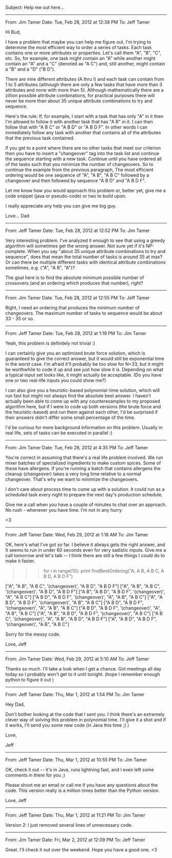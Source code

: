 Subject: Help me out here...

----------
From: Jim Tamer
Date: Tue, Feb 28, 2012 at 12:38 PM
To: Jeff Tamer

Hi Bud,

I have a problem that maybe you can help me figure out.  I'm trying to determine the most efficient way to order a series of tasks.  Each task contains one or more attributes or properties.  Let's call them "A", "B", "C", etc.  So, for example, one task might contain an "A" while another might contain an "A" and a "C" (denoted as "A C") and, still another, might contain a "B" and a "D" ("B D"). 

There are nine different attributes (A thru I) and each task can contain from 1 to 5 attributes (although there are only a few tasks that have more than 3 attributes and none with more than 5).  Although mathematically there are a zillion possible attribute combinations, for practical purposes there will never be more than about 35 unique attribute combinations to try and sequence. 

Here's the rule:  If, for example, I start with a task that has only "A" in it then I'm allowed to follow it with another task that has "A B" in it.  I can then follow that with "A B C" or "A B D" or "A B D F".  In other words I can immediately follow any task with another that contains all of the attributes that the previous task contained.

If you get to a point where there are no other tasks that meet our criterion then you have to insert a "changeover" tag into the task list and continue the sequence starting with a new task.  Continue until you have ordered all of the tasks such that you minimize the number of changeovers.  So to continue the example from the previous paragraph, The most efficient ordering would be one sequence of "A", "A B", "A B C" followed by a changeover and then followed by sequence "A B D" and "A B D F". 

Let me know how you would approach this problem or, better yet, give me a code snippet (java or pseudo-code) or two to build upon. 

I really appreciate any help you can give me big guy.

Love... Dad

----------
From: Jeff Tamer
Date: Tue, Feb 28, 2012 at 12:52 PM
To: Jim Tamer

Very interesting problem. I've analyzed it enough to see that using a greedy algorithm will sometimes get the wrong answer. Not sure yet if it's NP-complete. When you say "about 35 unique attribute combinations to try and sequence", does that mean the total number of tasks is around 35 at max? Or can there be multiple different tasks with identical attribute combinations sometimes, e.g. {"A", "A B", "A"}?

The goal here is to find the absolute minimum possible number of crossovers (and an ordering which produces that number), right?

----------
From: Jim Tamer
Date: Tue, Feb 28, 2012 at 12:55 PM
To: Jeff Tamer

Right, I need an ordering that produces the minimum number of changeovers.  The maximum number of tasks to sequence would be about 33 - 35 or so.

----------
From: Jeff Tamer
Date: Tue, Feb 28, 2012 at 1:19 PM
To: Jim Tamer

Yeah, this problem is definitely not trivial :)

I can certainly give you an optimized brute force solution, which is guaranteed to give the correct answer, but it would still be exponential time in the worst case. I'm afraid it'll probably be too slow for N=33, but it might be worthwhile to code it up and see just how slow it is. Depending on what a typical input set looks like, it might actually be acceptable. (Do you have one or two real-life inputs you could show me?)

I can also give you a heuristic-based polynomial-time solution, which will run fast but might not always find the absolute best answer. I haven't actually been able to come up with any counterexamples to my proposed algorithm here, but if I were to code up both versions (the brute force and the heuristic-based) and run them against each other, I'd be surprised if their answers didn't differ some small percentage of the time.

I'd be curious for more background information on this problem. Usually in real life, sets of tasks can be executed in parallel :)

----------
From: Jim Tamer
Date: Tue, Feb 28, 2012 at 4:35 PM
To: Jeff Tamer

You're correct in assuming  that there's a real life problem involved.  We run mixer batches of specialized ingredients to make custom spices.  Some of these have allergens.  If you're running a batch that contains allergens the cleanup (changeover) takes a very long time relative to a normal changeover.  That's why we want to minimize the changeovers.  

I don't care about process time to come up with a solution.  It could run as a scheduled task every night to prepare the next day's production schedule.

Give me a call when you have a couple of minutes to chat over an approach.  No rush - whenever you have time.  I'm  not in any hurry.

<3

----------
From: Jeff Tamer
Date: Wed, Feb 29, 2012 at 1:18 AM
To: Jim Tamer

OK, here's what I've got so far. I believe it always gets the right answer, and It seems to run in under 60 seconds even for very sadistic inputs. Give me a call tomorrow and let's talk -- I think there are still a few things I could do to make it faster.

>>> for i in range(10): print findBestOrdering("A, A B, A B C, A B D, A B D F")

["A", "A B", "A B C", '(changeover)', "A B D", "A B D F"]
["A", "A B", "A B C", '(changeover)', "A B D", "A B D F"]
["A B", "A B D", "A B D F", '(changeover)', "A", "A B C"]
["A B D", "A B D F", '(changeover)', "A", "A B", "A B C"]
["A", "A B D", "A B D F", '(changeover)', "A B", "A B C"]
["A B D", "A B D F", '(changeover)', "A", "A B", "A B C"]
["A B D", "A B D F", '(changeover)', "A", "A B", "A B C"]
["A", "A B", "A B D", "A B D F", '(changeover)', "A B C"]
["A B C", '(changeover)', "A", "A B", "A B D", "A B D F"]
["A", "A B D", "A B D F", '(changeover)', "A B", "A B C"]

Sorry for the messy code.

Love,
Jeff

----------
From: Jim Tamer
Date: Wed, Feb 29, 2012 at 5:10 AM
To: Jeff Tamer

Thanks so much.  I'll take a look when I get a chance.  Got meetings all day today so I probably won't get to it until tonight.  (hope I remember enough python to figure it out )  

----------
From: Jeff Tamer
Date: Thu, Mar 1, 2012 at 1:54 PM
To: Jim Tamer

Hey Dad,

Don't bother looking at the code that I sent you. I think there's an extremely clever way of solving this problem in polynomial time. I'll give it a shot and if it works, I'll send you some new code (in Java this time ;) )

Love,

Jeff

----------
From: Jeff Tamer
Date: Thu, Mar 1, 2012 at 10:55 PM
To: Jim Tamer

OK, check it out -- it's in Java, runs lightning fast, and I even left some comments in there for you ;)

Please shoot me an email or call me if you have any questions about the code. This version really is a million times better than the Python version.

Love,
Jeff

----------
From: Jeff Tamer
Date: Thu, Mar 1, 2012 at 11:21 PM
To: Jim Tamer

Version 2: I just removed several lines of unnecessary code.

----------
From: Jim Tamer
Date: Fri, Mar 2, 2012 at 12:09 PM
To: Jeff Tamer

Great.  I'll check it out over the weekend. Hope you have a good one. <3
